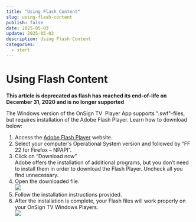 ```yaml
---
title: "Using Flash Content"
slug: using-flash-content
publish: false
date: 2025-05-03
update: 2025-05-03
description: Using Flash Content
categories:
  - start
---
```


Using Flash Content
===================

**This article is deprecated as flash has reached its end-of-life on December 31, 2020 and is no longer supported**

The Windows version of the OnSign TV  Player App supports ".swf"-files, but requires installation of the Adobe Flash Player. Learn how to download below:

1. Access the [Adobe Flash Player](https://get.adobe.com/flashplayer/otherversions/) website.
2. Select your computer's Operational System version and followed by “FF 22 for Firefox – NPAPI”.
3. Click on “Download now”.  
   Adobe offers the installation of additional programs, but you don’t need to install them in order to download the Flash Player. Uncheck all you find unnecessary.
4. Open the downloaded file.  
   ![](https://static.helpjuice.com/helpjuice_production/uploads/upload/image/23821/direct/1731592274193/how-to-display-flash-content_1.jpg)
5. Follow the installation instructions provided.
6. After the installation is complete, your Flash files will work properly on your OnSign TV Windows Players.  
   ![](https://static.helpjuice.com/helpjuice_production/uploads/upload/image/23821/direct/1731592292535/how-to-display-flash-content_2.jpg)
